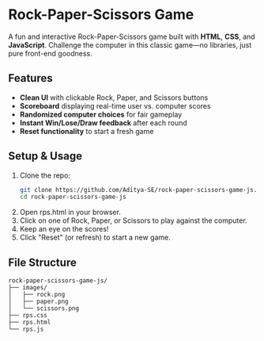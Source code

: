 # Rock-Paper-Scissors Game

A fun and interactive Rock-Paper-Scissors game built with **HTML**, **CSS**, and **JavaScript**. Challenge the computer in this classic game—no libraries, just pure front-end goodness.

##  Features

- **Clean UI** with clickable Rock, Paper, and Scissors buttons  
- **Scoreboard** displaying real-time user vs. computer scores  
- **Randomized computer choices** for fair gameplay  
- **Instant Win/Lose/Draw feedback** after each round  
- **Reset functionality** to start a fresh game  

##  Setup & Usage

1. Clone the repo:
   ```bash
   git clone https://github.com/Aditya-SE/rock-paper-scissors-game-js.git
   cd rock-paper-scissors-game-js
   ```
2. Open rps.html in your browser.
3. Click on one of Rock, Paper, or Scissors to play against the computer.
4. Keep an eye on the scores!
5. Click "Reset" (or refresh) to start a new game.

## File Structure
```
rock-paper-scissors-game-js/
├── images/
│   ├── rock.png
│   ├── paper.png
│   └── scissors.png
├── rps.css
├── rps.html
└── rps.js
```

